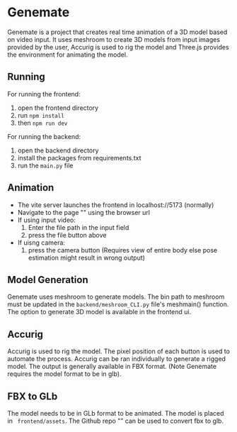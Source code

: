 # Genemate

Genemate is a project that creates real time animation of a 3D model based on video input. It uses meshroom to create 3D models from input images provided by the user, Accurig is used to rig the model and Three.js provides the environment for animating the model.

## Running

For running the frontend:
1. open the frontend directory
2. run ``` npm install ```
3. then ``` npm run dev ```

For running the backend:
1. open the backend directory
2. install the packages from requirements.txt
3. run the ```main.py``` file

## Animation
- The vite server launches the frontend in localhost://5173 (normally)
- Navigate to the page "" using the browser url
- If using input video:
  1. Enter the file path in the input field
  2. press the file button above
- If uisng camera:
  1. press the camera button (Requires view of entire body else pose estimation might result in wrong output)


## Model Generation
Genemate uses meshroom to generate models. The bin path to meshroom must be updated in the ```backend/meshroom_CLI.py``` file's meshmain() function. The option to generate 3D model is available in the frontend ui.

## Accurig
Accurig is used to rig the model. The pixel position of each button is used to automate the process. Accurig can be ran individually to generate a rigged model. The output is generally available in FBX format. (Note Genemate requires the model format to be in glb).

## FBX to GLb
The model needs to be in GLb format to be animated. The model is placed in ``` frontend/assets```. The Github repo "" can be used to convert fbx to glb.
